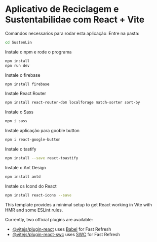 # Aplicativo de Reciclagem e Sustentabilidae com React + Vite
Comandos necessarios para rodar esta aplicação:
Entre na pasta:
```sh
cd SustenLin
```
Instale o npm e rode o programa
```sh
npm install
npm run dev
```
Instale o firebase
```sh
npm install firebase
```
Instale React Router
```sh
npm install react-router-dom localforage match-sorter sort-by
```
Instale o Sass
```sh
npm i sass
```
Instale aplicação para gooble button
```sh
npm i react-google-button
```
Instale o tastify
```sh
npm install --save react-toastify
```
Instale o Ant Design
```sh
npm install antd
```
Instale os Icond do React
```sh
npm install react-icons --save
```

This template provides a minimal setup to get React working in Vite with HMR and some ESLint rules.

Currently, two official plugins are available:

- [@vitejs/plugin-react](https://github.com/vitejs/vite-plugin-react/blob/main/packages/plugin-react/README.md) uses [Babel](https://babeljs.io/) for Fast Refresh
- [@vitejs/plugin-react-swc](https://github.com/vitejs/vite-plugin-react-swc) uses [SWC](https://swc.rs/) for Fast Refresh
